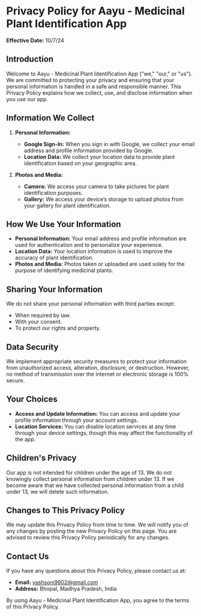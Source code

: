 # Privacy Policy for Aayu - Medicinal Plant Identification App

**Effective Date:** 10/7/24

## Introduction

Welcome to Aayu - Medicinal Plant Identification App ("we," "our," or "us"). We are committed to protecting your privacy and ensuring that your personal information is handled in a safe and responsible manner. This Privacy Policy explains how we collect, use, and disclose information when you use our app.

## Information We Collect

1. **Personal Information:**
   - **Google Sign-In:** When you sign in with Google, we collect your email address and profile information provided by Google.
   - **Location Data:** We collect your location data to provide plant identification based on your geographic area.

2. **Photos and Media:**
   - **Camera:** We access your camera to take pictures for plant identification purposes.
   - **Gallery:** We access your device’s storage to upload photos from your gallery for plant identification.

## How We Use Your Information

- **Personal Information:** Your email address and profile information are used for authentication and to personalize your experience.
- **Location Data:** Your location information is used to improve the accuracy of plant identification.
- **Photos and Media:** Photos taken or uploaded are used solely for the purpose of identifying medicinal plants.

## Sharing Your Information

We do not share your personal information with third parties except:
- When required by law.
- With your consent.
- To protect our rights and property.

## Data Security

We implement appropriate security measures to protect your information from unauthorized access, alteration, disclosure, or destruction. However, no method of transmission over the internet or electronic storage is 100% secure.

## Your Choices

- **Access and Update Information:** You can access and update your profile information through your account settings.
- **Location Services:** You can disable location services at any time through your device settings, though this may affect the functionality of the app.

## Children's Privacy

Our app is not intended for children under the age of 13. We do not knowingly collect personal information from children under 13. If we become aware that we have collected personal information from a child under 13, we will delete such information.

## Changes to This Privacy Policy

We may update this Privacy Policy from time to time. We will notify you of any changes by posting the new Privacy Policy on this page. You are advised to review this Privacy Policy periodically for any changes.

## Contact Us

If you have any questions about this Privacy Policy, please contact us at:
- **Email:** yashsoni9902@gmail.com
- **Address:** Bhopal, Madhya Pradesh, India

By using Aayu - Medicinal Plant Identification App, you agree to the terms of this Privacy Policy.
